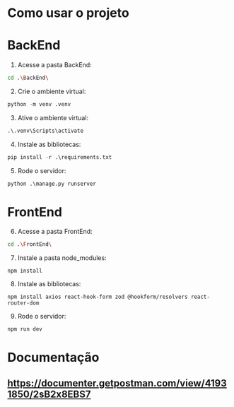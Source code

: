 # Como usar o projeto

# BackEnd

1. Acesse a pasta BackEnd:

```bash
cd .\BackEnd\
```

2. Crie o ambiente virtual: 
```python
python -m venv .venv
```

3. Ative o ambiente virtual: 

```python
.\.venv\Scripts\activate
```

4. Instale as bibliotecas: 

```python
pip install -r .\requirements.txt
```

5. Rode o servidor: 

```python
python .\manage.py runserver
```

# FrontEnd

6. Acesse a pasta FrontEnd: 

```bash
cd .\FrontEnd\
```

7. Instale a pasta node_modules: 

```node
npm install
```

8. Instale as bibliotecas: 

```node
npm install axios react-hook-form zod @hookform/resolvers react-router-dom
```

9. Rode o servidor: 

```node
npm run dev
```

# Documentação

## https://documenter.getpostman.com/view/41931850/2sB2x8EBS7
